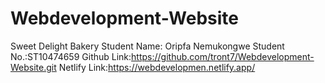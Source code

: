 # Webdevelopment-Website
Sweet Delight Bakery
Student Name: Oripfa Nemukongwe
Student No.:ST10474659
Github Link:https://github.com/tront7/Webdevelopment-Website.git
Netlify Link:https://webdevelopmen.netlify.app/